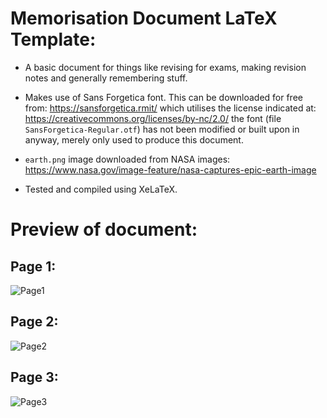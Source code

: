 # Memorisation Document LaTeX Template:


- A basic document for things like revising for exams, making revision notes and generally remembering stuff.

- Makes use of Sans Forgetica font. This can be downloaded for free from: https://sansforgetica.rmit/ which utilises the license indicated at: https://creativecommons.org/licenses/by-nc/2.0/ the font (file `SansForgetica-Regular.otf`) has not been modified or built upon in anyway, merely only used to produce this document.

- `earth.png` image downloaded from NASA images: https://www.nasa.gov/image-feature/nasa-captures-epic-earth-image

- Tested and compiled using XeLaTeX.


# Preview of document:


## Page 1:
![Page1](https://i.gyazo.com/64d83a6eaa4aa71d617562592b29b003.png)


## Page 2:
![Page2](https://i.gyazo.com/3b28609b5d538101d75cce5e64ccf968.png)

## Page 3:
![Page3](https://i.gyazo.com/7cfce9149cd46cd4fe6953788f90eb13.png)